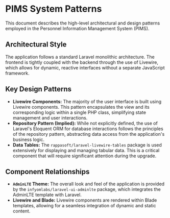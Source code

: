 # PIMS System Patterns

This document describes the high-level architectural and design patterns employed in the Personnel Information Management System (PIMS).

## Architectural Style

The application follows a standard Laravel monolithic architecture. The frontend is tightly coupled with the backend through the use of Livewire, which allows for dynamic, reactive interfaces without a separate JavaScript framework.

## Key Design Patterns

*   **Livewire Components:** The majority of the user interface is built using Livewire components. This pattern encapsulates the view and its corresponding logic within a single PHP class, simplifying state management and user interactions.
*   **Repository Pattern (Implied):** While not explicitly defined, the use of Laravel's Eloquent ORM for database interactions follows the principles of the repository pattern, abstracting data access from the application's business logic.
*   **Data Tables:** The `rappasoft/laravel-livewire-tables` package is used extensively for displaying and managing tabular data. This is a critical component that will require significant attention during the upgrade.

## Component Relationships

*   **`AdminLTE` Theme:** The overall look and feel of the application is provided by the `infyomlabs/laravel-ui-adminlte` package, which integrates the AdminLTE template with Laravel.
*   **Livewire and Blade:** Livewire components are rendered within Blade templates, allowing for a seamless integration of dynamic and static content.
